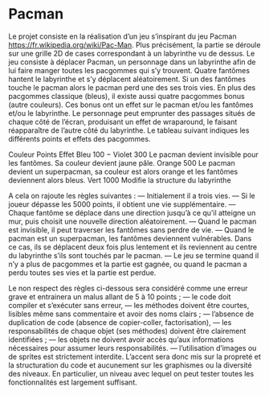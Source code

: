 # Pacman

Le projet consiste en la réalisation d’un jeu s’inspirant du jeu Pacman https://fr.wikipedia.org/wiki/Pac-Man.
Plus précisément, la partie se déroule sur une grille 2D de cases correspondant à un labyrinthe vu de dessus. Le
jeu consiste à déplacer Pacman, un personnage dans un labyrinthe afin de lui faire manger toutes les pacgommes
qui s’y trouvent. Quatre fantômes hantent le labyrinthe et s’y déplacent aléatoirement. Si un des fantômes touche le
pacman alors le pacman perd une des ses trois vies. En plus des pacgommes classique (bleus), il existe aussi quatre
pacgommes bonus (autre couleurs). Ces bonus ont un effet sur le pacman et/ou les fantômes et/ou le labyrinthe.
Le personnage peut emprunter des passages situés de chaque côté de l’écran, produisant un effet de wraparound,
le faisant réapparaître de l’autre côté du labyrinthe. Le tableau suivant indiques les différents points et effets des
pacgommes.

Couleur Points Effet
Bleu     100     −
Violet   300    Le pacman devient invisible pour les fantômes. Sa couleur devient jaune pâle.
Orange   500    Le pacman devient un superpacman, sa couleur est alors orange et les fantômes deviennent alors bleus.
Vert     1000   Modifie la structure du labyrinthe

A cela on rajoute les règles suivantes :
— Initialement il a trois vies.
— Si le joueur dépasse les 5000 points, il obtient une vie supplémentaire.
— Chaque fantôme se déplace dans une direction jusqu’à ce qu’il atteigne un mur, puis choisit une nouvelle
direction aléatoirement.
— Quand le pacman est invisible, il peut traverser les fantômes sans perdre de vie.
— Quand le pacman est un superpacman, les fantômes deviennent vulnérables. Dans ce cas, ils se déplacent
deux fois plus lentement et ils reviennent au centre du labyrinthe s’ils sont touchés par le pacman.
— Le jeu se termine quand il n’y a plus de pacgommes et la partie est gagnée, ou quand le pacman a perdu
toutes ses vies et la partie est perdue.

Le non respect des règles ci-dessous sera considéré comme une erreur grave et entrainera un
malus allant de 5 à 10 points ;
— le code doit compiler et s’exécuter sans erreur,
— les méthodes doivent être courtes, lisibles même sans commentaire et avoir des noms clairs ;
— l’absence de duplication de code (absence de copier-coller, factorisation),
— les responsabilités de chaque objet (ses méthodes) doivent être clairement identifiées ;
— les objets ne doivent avoir accès qu’aux informations nécessaires pour assumer leurs responsabilités.
— l’utilisation d’images ou de sprites est strictement interdite.
L’accent sera donc mis sur la propreté et la structuration du code et aucunement sur les graphismes ou la
diversité des niveaux. En particulier, un niveau avec lequel on peut tester toutes les fonctionnalités est largement
suffisant.
